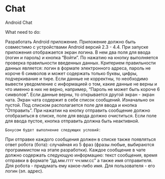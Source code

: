 Chat
====

Android Chat

What need to do:

Разработать Android приложение. Приложение должно быть совместимо с устройствами Android версий 2.3 - 4.4.
	При запуске приложения отображается экран логина. В нем два поля для ввода (логин и пароль) и кнопка “Войти”. По нажатию на кнопку выполняется проверка правильности введенных данных. Критерием правильности данных является: логин в формате электронного адреса, пароль не короче 6 символов и может содержать только буквы, цифры, подчеркивание и тире. Если данные не корректны, то необходимо вывести уведомление с информацией о том, какие данные не верны и что именно в них не верно, например, “Пароль не может быть короче 6 символов”. Если данные верны, то открывается другой экран - экран чата.
	Экран чата содержит в себе список сообщений. Изначально он пустой. Под списком располагается поле для ввода и кнопка “Отправить”. При нажатии на кнопку отправить сообщение должно отобразиться в списке, поле для ввода должно очиститься. Если поле для ввода пустое, кнопка отправить должна быть неактивной. 	

	Бонусом будет выполнение следующих условий:

При отправке каждого сообщения должен в списке также появляться ответ робота (бота): случайная из 5 фраз (фразы любые, выбираются программистом на этапе разработки). 
Каждое сообщение в чате должно содержать следующую информацию: текст сообщения, время отправки в формате “дд.мм.гггг чч:мм:сс” а также имя отправителя. Для робота - придумать ему какое-либо имя. Для пользователя - его логин (эл. адрес). 

